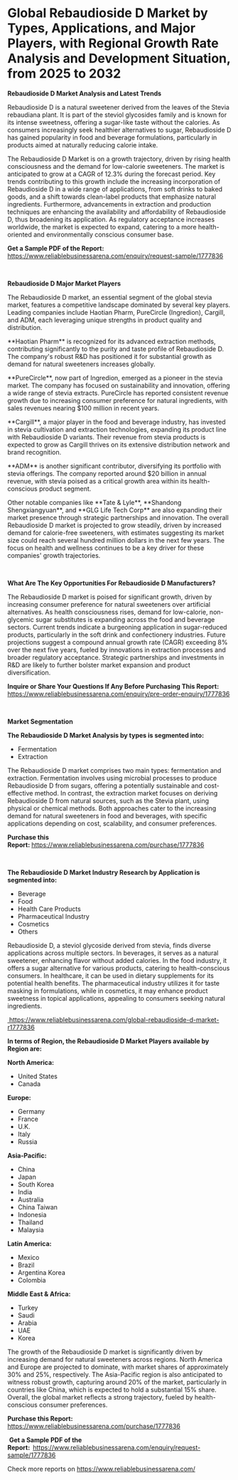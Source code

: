 <p><h1>Global Rebaudioside D Market by Types, Applications, and Major Players, with Regional Growth Rate Analysis and Development Situation, from 2025 to 2032</h1></p><p><strong>Rebaudioside D Market Analysis and Latest Trends</strong></p>
<p><p>Rebaudioside D is a natural sweetener derived from the leaves of the Stevia rebaudiana plant. It is part of the steviol glycosides family and is known for its intense sweetness, offering a sugar-like taste without the calories. As consumers increasingly seek healthier alternatives to sugar, Rebaudioside D has gained popularity in food and beverage formulations, particularly in products aimed at naturally reducing calorie intake.</p><p>The Rebaudioside D Market is on a growth trajectory, driven by rising health consciousness and the demand for low-calorie sweeteners. The market is anticipated to grow at a CAGR of 12.3% during the forecast period. Key trends contributing to this growth include the increasing incorporation of Rebaudioside D in a wide range of applications, from soft drinks to baked goods, and a shift towards clean-label products that emphasize natural ingredients. Furthermore, advancements in extraction and production techniques are enhancing the availability and affordability of Rebaudioside D, thus broadening its application. As regulatory acceptance increases worldwide, the market is expected to expand, catering to a more health-oriented and environmentally conscious consumer base.</p></p>
<p><strong>Get a Sample PDF of the Report:&nbsp;</strong> <a href="https://www.reliablebusinessarena.com/enquiry/request-sample/1777836?utm_campaign=3017&utm_medium=2&utm_source=Github&utm_content=ia&utm_term=01042025&utm_id=rebaudioside-d">https://www.reliablebusinessarena.com/enquiry/request-sample/1777836</a></p>
<p>&nbsp;</p>
<p><strong>Rebaudioside D Major Market Players</strong></p>
<p><p>The Rebaudioside D market, an essential segment of the global stevia market, features a competitive landscape dominated by several key players. Leading companies include Haotian Pharm, PureCircle (Ingredion), Cargill, and ADM, each leveraging unique strengths in product quality and distribution.</p><p>**Haotian Pharm** is recognized for its advanced extraction methods, contributing significantly to the purity and taste profile of Rebaudioside D. The company's robust R&D has positioned it for substantial growth as demand for natural sweeteners increases globally. </p><p>**PureCircle**, now part of Ingredion, emerged as a pioneer in the stevia market. The company has focused on sustainability and innovation, offering a wide range of stevia extracts. PureCircle has reported consistent revenue growth due to increasing consumer preference for natural ingredients, with sales revenues nearing $100 million in recent years.</p><p>**Cargill**, a major player in the food and beverage industry, has invested in stevia cultivation and extraction technologies, expanding its product line with Rebaudioside D variants. Their revenue from stevia products is expected to grow as Cargill thrives on its extensive distribution network and brand recognition.</p><p>**ADM** is another significant contributor, diversifying its portfolio with stevia offerings. The company reported around $20 billion in annual revenue, with stevia poised as a critical growth area within its health-conscious product segment.</p><p>Other notable companies like **Tate & Lyle**, **Shandong Shengxiangyuan**, and **GLG Life Tech Corp** are also expanding their market presence through strategic partnerships and innovation. The overall Rebaudioside D market is projected to grow steadily, driven by increased demand for calorie-free sweeteners, with estimates suggesting its market size could reach several hundred million dollars in the next few years. The focus on health and wellness continues to be a key driver for these companies' growth trajectories.</p></p>
<p>&nbsp;</p>
<p><strong>What Are The Key Opportunities For Rebaudioside D Manufacturers?</strong></p>
<p><p>The Rebaudioside D market is poised for significant growth, driven by increasing consumer preference for natural sweeteners over artificial alternatives. As health consciousness rises, demand for low-calorie, non-glycemic sugar substitutes is expanding across the food and beverage sectors. Current trends indicate a burgeoning application in sugar-reduced products, particularly in the soft drink and confectionery industries. Future projections suggest a compound annual growth rate (CAGR) exceeding 8% over the next five years, fueled by innovations in extraction processes and broader regulatory acceptance. Strategic partnerships and investments in R&D are likely to further bolster market expansion and product diversification.</p></p>
<p><strong>Inquire or Share Your Questions If Any Before Purchasing This Report:</strong> <a href="https://www.reliablebusinessarena.com/enquiry/pre-order-enquiry/1777836?utm_campaign=3017&utm_medium=2&utm_source=Github&utm_content=ia&utm_term=01042025&utm_id=rebaudioside-d">https://www.reliablebusinessarena.com/enquiry/pre-order-enquiry/1777836</a></p>
<p>&nbsp;</p>
<p><strong>Market Segmentation</strong></p>
<p><strong>The Rebaudioside D Market Analysis by types is segmented into:</strong></p>
<p><ul><li>Fermentation</li><li>Extraction</li></ul></p>
<p><p>The Rebaudioside D market comprises two main types: fermentation and extraction. Fermentation involves using microbial processes to produce Rebaudioside D from sugars, offering a potentially sustainable and cost-effective method. In contrast, the extraction market focuses on deriving Rebaudioside D from natural sources, such as the Stevia plant, using physical or chemical methods. Both approaches cater to the increasing demand for natural sweeteners in food and beverages, with specific applications depending on cost, scalability, and consumer preferences.</p></p>
<p><strong>Purchase this Report:&nbsp;</strong><a href="https://www.reliablebusinessarena.com/purchase/1777836?utm_campaign=3017&utm_medium=2&utm_source=Github&utm_content=ia&utm_term=01042025&utm_id=rebaudioside-d">https://www.reliablebusinessarena.com/purchase/1777836</a></p>
<p>&nbsp;</p>
<p><strong>The Rebaudioside D Market Industry Research by Application is segmented into:</strong></p>
<p><ul><li>Beverage</li><li>Food</li><li>Health Care Products</li><li>Pharmaceutical Industry</li><li>Cosmetics</li><li>Others</li></ul></p>
<p><p>Rebaudioside D, a steviol glycoside derived from stevia, finds diverse applications across multiple sectors. In beverages, it serves as a natural sweetener, enhancing flavor without added calories. In the food industry, it offers a sugar alternative for various products, catering to health-conscious consumers. In healthcare, it can be used in dietary supplements for its potential health benefits. The pharmaceutical industry utilizes it for taste masking in formulations, while in cosmetics, it may enhance product sweetness in topical applications, appealing to consumers seeking natural ingredients.</p></p>
<p><a href="https://www.reliablebusinessarena.com/global-rebaudioside-d-market-r1777836?utm_campaign=3017&utm_medium=2&utm_source=Github&utm_content=ia&utm_term=01042025&utm_id=rebaudioside-d">&nbsp;https://www.reliablebusinessarena.com/global-rebaudioside-d-market-r1777836</a></p>
<p><strong>In terms of Region, the Rebaudioside D Market Players available by Region are:</strong></p>
<p>
    <p> <strong> North America: </strong>
        <ul>
            <li>United States</li>
            <li>Canada</li>
        </ul>
        </p> 
    <p> <strong> Europe: </strong>
        <ul>
            <li>Germany</li>
            <li>France</li>
            <li>U.K.</li>
            <li>Italy</li>
            <li>Russia</li>
        </ul>
        </p> 
    <p> <strong> Asia-Pacific: </strong>
        <ul>
            <li>China</li>
            <li>Japan</li>
            <li>South Korea</li>
            <li>India</li>
            <li>Australia</li>
            <li>China Taiwan</li>
            <li>Indonesia</li>
            <li>Thailand</li>
            <li>Malaysia</li>
        </ul>
        </p> 
    <p> <strong> Latin America: </strong>
        <ul>
            <li>Mexico</li>
            <li>Brazil</li>
            <li>Argentina Korea</li>
            <li>Colombia</li>
        </ul>
        </p> 
    <p> <strong> Middle East & Africa: </strong>
        <ul>
            <li>Turkey</li>
            <li>Saudi</li>
            <li>Arabia</li>
            <li>UAE</li>
            <li>Korea</li>
        </ul>
    </p>
    </p>
<p><p>The growth of the Rebaudioside D market is significantly driven by increasing demand for natural sweeteners across regions. North America and Europe are projected to dominate, with market shares of approximately 30% and 25%, respectively. The Asia-Pacific region is also anticipated to witness robust growth, capturing around 20% of the market, particularly in countries like China, which is expected to hold a substantial 15% share. Overall, the global market reflects a strong trajectory, fueled by health-conscious consumer preferences.</p></p>
<p><strong>Purchase this Report: </strong><a href="https://www.reliablebusinessarena.com/purchase/1777836?utm_campaign=3017&utm_medium=2&utm_source=Github&utm_content=ia&utm_term=01042025&utm_id=rebaudioside-d">https://www.reliablebusinessarena.com/purchase/1777836</a></p>
<p>&nbsp;<strong>Get a Sample PDF of the Report:&nbsp;&nbsp;</strong><a href="https://www.reliablebusinessarena.com/enquiry/request-sample/1777836?utm_campaign=3017&utm_medium=2&utm_source=Github&utm_content=ia&utm_term=01042025&utm_id=rebaudioside-d">https://www.reliablebusinessarena.com/enquiry/request-sample/1777836</a></p>
<p><strong></strong></p>
<p>Check more reports on <a href="https://www.reliablebusinessarena.com/?utm_campaign=3017&utm_medium=2&utm_source=Github&utm_content=ia&utm_term=01042025&utm_id=rebaudioside-d">https://www.reliablebusinessarena.com/</a></p>